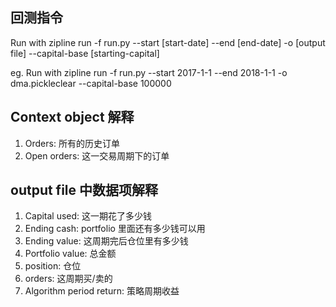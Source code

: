 ## 回测指令
Run with zipline run -f run.py --start [start-date] --end [end-date] -o [output file] --capital-base [starting-capital]

eg.
Run with zipline run -f run.py --start 2017-1-1 --end 2018-1-1 -o dma.pickleclear --capital-base 100000


## Context object 解释
1. Orders: 所有的历史订单
2. Open orders: 这一交易周期下的订单


## output file 中数据项解释

1. Capital used: 这一期花了多少钱
2. Ending cash: portfolio 里面还有多少钱可以用
3. Ending value: 这周期完后仓位里有多少钱
4. Portfolio value: 总金额
5. position: 仓位
6. orders: 这周期买/卖的
7. Algorithm period return: 策略周期收益
